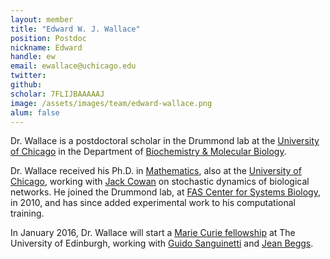 ```yaml
---
layout: member
title: "Edward W. J. Wallace"
position: Postdoc
nickname: Edward
handle: ew
email: ewallace@uchicago.edu
twitter: 
github: 
scholar: 7FLIJBAAAAAJ
image: /assets/images/team/edward-wallace.png
alum: false
---
```

Dr. Wallace is a postdoctoral scholar in the Drummond lab at the [University of Chicago] in the Department of [Biochemistry & Molecular Biology]. 

Dr. Wallace received his Ph.D. in [Mathematics](UCMath), also at the [University of Chicago], working with [Jack Cowan](http://neuroscience.uchicago.edu/?p=neuro/profile&id=63) on stochastic dynamics of biological networks. He joined the Drummond lab, at [FAS Center for Systems Biology](http://sysbio.harvard.edu/home), in 2010, and has since added experimental work to his computational training.

In January 2016, Dr. Wallace will start a [Marie Curie fellowship](http://ec.europa.eu/research/mariecurieactions/) at The University of Edinburgh, working with [Guido Sanguinetti](http://homepages.inf.ed.ac.uk/gsanguin/) and [Jean Beggs](http://beggs.bio.ed.ac.uk/).

[Biochemistry & Molecular Biology]: http://bmb.uchospitals.edu
[Department of Human Genetics]: http://genes.uchicago.edu
[UCMath]: http://math.uchicago.edu/
[University of Chicago]: http://www.uchicago.edu

 


